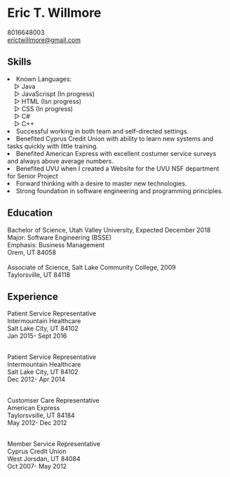 # Eric T. Willmore
8016648003<br />
erictwillmore@gmail.com
## Skills
<li> Known Languages:</li>
            &nbsp; &nbsp; &#9655; Java
            <br> &nbsp; &nbsp; &#9655; JavaScrispt (In progress)
            <br> &nbsp; &nbsp; &#9655; HTML (Isn progress)
            <br> &nbsp; &nbsp; &#9655; CSS (In progress)
            <br> &nbsp; &nbsp; &#9655; C#
            <br> &nbsp; &nbsp; &#9655; C++
            <br>
            <li> Successful working in both team and self-directed settings.</li>
            <li> Benefited Cyprus Credit Union with ability to learn new systems and tasks quickly with little training.</li>
            <li> Benefited American Express with excellent costumer service surveys and always above average numbers.</li>
            <li> Benefited UVU when I created a Website for the UVU NSF department for Senior Project</li>
            <li> Forward thinking with a desire to master new technologies.</li>
            <li> Strong foundation in software engineering and programming principles.</li>
        </ul>

## Education

Bachelor of Science, Utah Valley University, Expected December 2018
        <br> Major: Software Engineering (BSSE)
        <br> Emphasis: Business Management
        <br> Orem, UT 84058
        <br>
        <br> Associate of Science, Salt Lake Community College, 2009
        <br> Taylorsville, UT 84118
        <br>
## Experience

Patient Service Representative
        <br> Intermountain Healthcare
        <br> Salt Lake City, UT 84102
        <br> Jan 2015- Sept 2016
        <p>
            <br>
            Patient Service Representative
            <br> Intermountain Healthcare
            <br> Salt Lake City, UT 84102
            <br> Dec 2012- Apr 2014
            <br>
        </p>
        <br>
        Customser Care Representative
        <br> American Express
        <br> Taylorsvsille, UT 84184
        <br> May 2012- Dec 2012
        <p>
            <br>
            Member Service Representative
            <br> Cyprus Credit Union
            <br> West Jorsdan, UT 84084
            <br> Oct 2007- May 2012
            <br>
        </p>

